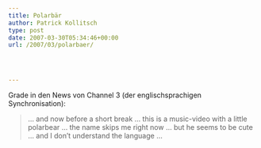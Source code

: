 ```yaml
---
title: Polarbär
author: Patrick Kollitsch
type: post
date: 2007-03-30T05:34:46+00:00
url: /2007/03/polarbaer/




---
```

Grade in den News von Channel 3 (der englischsprachigen Synchronisation):

> &#8230; and now before a short break &#8230; this is a music-video with a little polarbear &#8230; the name skips me right now &#8230; but he seems to be cute &#8230; and I don&#8217;t understand the language &#8230;